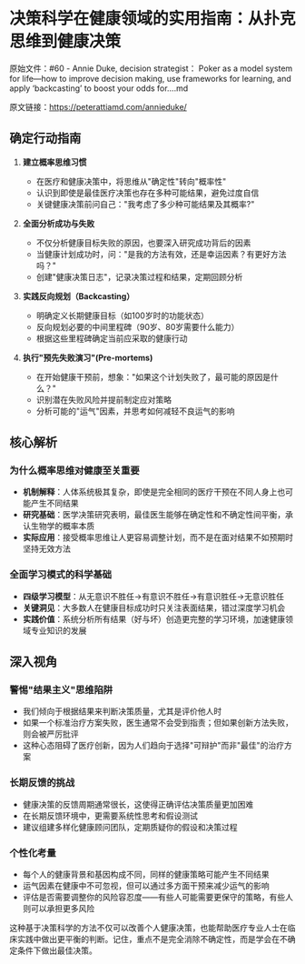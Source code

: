 # 决策科学在健康领域的实用指南：从扑克思维到健康决策

原始文件：#60 - Annie Duke, decision strategist： Poker as a model system for life—how to improve decision making, use frameworks for learning, and apply ‘backcasting’ to boost your odds for….md

原文链接：https://peterattiamd.com/annieduke/

## 确定行动指南

1. **建立概率思维习惯**
   - 在医疗和健康决策中，将思维从"确定性"转向"概率性"
   - 认识到即使是最佳医疗决策也存在多种可能结果，避免过度自信
   - 关键健康决策前问自己："我考虑了多少种可能结果及其概率?"

2. **全面分析成功与失败**
   - 不仅分析健康目标失败的原因，也要深入研究成功背后的因素
   - 当健康计划成功时，问："是我的方法有效，还是幸运因素？有更好方法吗？"
   - 创建"健康决策日志"，记录决策过程和结果，定期回顾分析

3. **实践反向规划（Backcasting）**
   - 明确定义长期健康目标（如100岁时的功能状态）
   - 反向规划必要的中间里程碑（90岁、80岁需要什么能力）
   - 根据这些里程碑确定当前应采取的健康行动

4. **执行"预先失败演习"(Pre-mortems)**
   - 在开始健康干预前，想象："如果这个计划失败了，最可能的原因是什么？"
   - 识别潜在失败风险并提前制定应对策略
   - 分析可能的"运气"因素，并思考如何减轻不良运气的影响

## 核心解析

### 为什么概率思维对健康至关重要
- **机制解释**：人体系统极其复杂，即使是完全相同的医疗干预在不同人身上也可能产生不同结果
- **研究基础**：医学决策研究表明，最佳医生能够在确定性和不确定性间平衡，承认生物学的概率本质
- **实际应用**：接受概率思维让人更容易调整计划，而不是在面对结果不如预期时坚持无效方法

### 全面学习模式的科学基础
- **四级学习模型**：从无意识不胜任→有意识不胜任→有意识胜任→无意识胜任
- **关键洞见**：大多数人在健康目标成功时只关注表面结果，错过深度学习机会
- **实践价值**：系统分析所有结果（好与坏）创造更完整的学习环境，加速健康领域专业知识的发展

## 深入视角

### 警惕"结果主义"思维陷阱
- 我们倾向于根据结果来判断决策质量，尤其是评价他人时
- 如果一个标准治疗方案失败，医生通常不会受到指责；但如果创新方法失败，则会被严厉批评
- 这种心态阻碍了医疗创新，因为人们趋向于选择"可辩护"而非"最佳"的治疗方案

### 长期反馈的挑战
- 健康决策的反馈周期通常很长，这使得正确评估决策质量更加困难
- 在长期反馈环境中，更需要系统性思考和假设测试
- 建议组建多样化健康顾问团队，定期质疑你的假设和决策过程

### 个性化考量
- 每个人的健康背景和基因构成不同，同样的健康策略可能产生不同结果
- 运气因素在健康中不可忽视，但可以通过多方面干预来减少运气的影响
- 评估是否需要调整你的风险容忍度——有些人可能需要更保守的策略，有些人则可以承担更多风险

这种基于决策科学的方法不仅可以改善个人健康决策，也能帮助医疗专业人士在临床实践中做出更平衡的判断。记住，重点不是完全消除不确定性，而是学会在不确定条件下做出最佳决策。